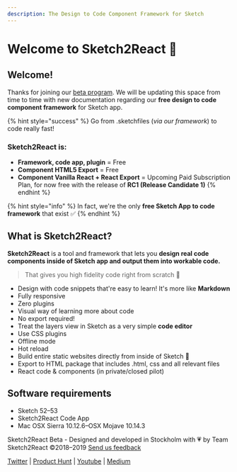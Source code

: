 ```yaml
---
description: The Design to Code Component Framework for Sketch
---
```


# Welcome to Sketch2React 🏡

## Welcome!

Thanks for joining our [beta program](https://sketch2react.io/). We will be updating this space from time to time with new documentation regarding our **free design to code component framework** for Sketch app.

{% hint style="success" %}
Go from .sketchfiles \(_via our framework_\) to code really fast!

### Sketch2React is:

* **Framework, code app, plugin** = Free
* **Component HTML5 Export** = Free
* **Component Vanilla React + React Export** = Upcoming Paid Subscription Plan, for now free with the release of **RC1 \(Release Candidate 1\)**
{% endhint %}

{% hint style="info" %}
In fact, we're the only **free Sketch App to code framework** that exist ✅
{% endhint %}

## What is Sketch2React?

**Sketch2React** is a tool and framework that lets you **design real code components inside of Sketch app and output them into workable code.**

> That gives you high fidelity code right from scratch 💎

* Design with code snippets that're easy to learn! It's more like **Markdown**
* Fully responsive
* Zero plugins
* Visual way of learning more about code
* No export required!
* Treat the layers view in Sketch as a very simple **code editor**
* Use CSS plugins
* Offline mode
* Hot reload
* Build entire static websites directly from inside of Sketch 🤯
* Export to HTML package that includes .html, css and all relevant files
* React code & components \(in private/closed pilot\)

## Software requirements

* Sketch 52–53
* Sketch2React Code App
* Mac OSX Sierra 10.12.6–OSX Mojave 10.14.3

Sketch2React Beta - Designed and developed in Stockholm with 💗 by Team Sketch2React ©2018–2019 [Send us feedback](mailto:feedback@sketch2react.io)

[Twitter](https://twitter.com/sketch2r) \| [Product Hunt](https://www.producthunt.com/posts/sketch2react) \| [Youtube](https://www.youtube.com/channel/UCFyKi5oCfeTLR1wcCRk89_g) \| [Medium](https://medium.com/sketch2react)


